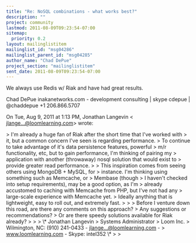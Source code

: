 ```yaml
---
title: "Re: NoSQL combinations - what works best?"
description: ""
project: community
lastmod: 2011-08-09T09:23:54-07:00
sitemap:
  priority: 0.2
layout: mailinglistitem
mailinglist_id: "msg04286"
mailinglist_parent_id: "msg04285"
author_name: "Chad DePue"
project_section: "mailinglistitem"
sent_date: 2011-08-09T09:23:54-07:00
---
```



We always use Redis w/ Riak and have had great results.

Chad DePue
inakanetworks.com - development consulting | skype cdepue | @chaddepue
+1 206.866.5707

On Tue, Aug 9, 2011 at 1:13 PM, Jonathan Langevin &lt;
jlange...@loomlearning.com&gt; wrote:

&gt; I'm already a huge fan of Riak after the short time that I've worked with
&gt; it, but a common concern I've seen is regarding performance.
&gt; To continue to take advantage of it's data persistence features, powerful
&gt; m/r functionality, etc, but to gain performance, I'm thinking of pairing my
&gt; application with another (throwaway) nosql solution that would exist to
&gt; provide greater read performance.
&gt;
&gt; This inspiration comes from seeing others using MongoDB + MySQL, for
&gt; instance. I'm thinking using something such as Memcache, or 
&gt; Membase (though
&gt; I haven't checked into setup requirements), may be a good option, as I'm
&gt; already accustomed to caching with Memcache from PHP, but I've not had any
&gt; large-scale experience with Memcache yet.
&gt; Ideally anything that is lightweight, easy to roll out, and extremely fast.
&gt;
&gt;
&gt; Before I venture down this road, are there any comments on this approach?
&gt; Any suggestions or recommendations?
&gt; Or are there speedy solutions available for Riak already?
&gt;
&gt; 
&gt; \\* Jonathan Langevin
&gt; Systems Administrator
&gt; Loom Inc.
&gt; Wilmington, NC: (910) 241-0433 - jlange...@loomlearning.com -
&gt; www.loomlearning.com - Skype: intel352 \\*
&gt;
&gt;

